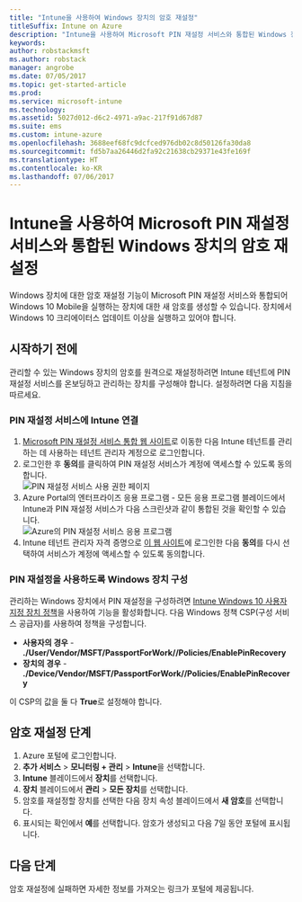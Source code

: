 ```yaml
---
title: "Intune을 사용하여 Windows 장치의 암호 재설정"
titleSuffix: Intune on Azure
description: "Intune을 사용하여 Microsoft PIN 재설정 서비스와 통합된 Windows 장치의 암호를 재설정하는 방법을 알아봅니다.\""
keywords: 
author: robstackmsft
ms.author: robstack
manager: angrobe
ms.date: 07/05/2017
ms.topic: get-started-article
ms.prod: 
ms.service: microsoft-intune
ms.technology: 
ms.assetid: 5027d012-d6c2-4971-a9ac-217f91d67d87
ms.suite: ems
ms.custom: intune-azure
ms.openlocfilehash: 3688eef68fc9dcfced976db02c8d50126fa30da8
ms.sourcegitcommit: fd5b7aa26446d2fa92c21638cb29371e43fe169f
ms.translationtype: HT
ms.contentlocale: ko-KR
ms.lasthandoff: 07/06/2017
---
```

# <a name="reset-the-passcode-on-windows-devices-integrated-with-the-microsoft-pin-reset-service-using-intune"></a>Intune을 사용하여 Microsoft PIN 재설정 서비스와 통합된 Windows 장치의 암호 재설정

Windows 장치에 대한 암호 재설정 기능이 Microsoft PIN 재설정 서비스와 통합되어 Windows 10 Mobile을 실행하는 장치에 대한 새 암호를 생성할 수 있습니다. 장치에서 Windows 10 크리에이터스 업데이트 이상을 실행하고 있어야 합니다.


## <a name="before-you-start"></a>시작하기 전에

관리할 수 있는 Windows 장치의 암호를 원격으로 재설정하려면 Intune 테넌트에 PIN 재설정 서비스를 온보딩하고 관리하는 장치를 구성해야 합니다. 설정하려면 다음 지침을 따르세요.

### <a name="connect-intune-with-the-pin-reset-service"></a>PIN 재설정 서비스에 Intune 연결

1. [Microsoft PIN 재설정 서비스 통합 웹 사이트](https://login.windows.net/common/oauth2/authorize?response_type=code&client_id=b8456c59-1230-44c7-a4a2-99b085333e84&resource=https%3A%2F%2Fgraph.windows.net&redirect_uri=https%3A%2F%2Fcred.microsoft.com&state=e9191523-6c2f-4f1d-a4f9-c36f26f89df0&prompt=admin_consent)로 이동한 다음 Intune 테넌트를 관리하는 데 사용하는 테넌트 관리자 계정으로 로그인합니다.
2. 로그인한 후 **동의**를 클릭하여 PIN 재설정 서비스가 계정에 액세스할 수 있도록 동의합니다.<br>
![PIN 재설정 서비스 사용 권한 페이지](./media/pin-reset-service-application.png)
3. Azure Portal의 엔터프라이즈 응용 프로그램 - 모든 응용 프로그램 블레이드에서 Intune과 PIN 재설정 서비스가 다음 스크린샷과 같이 통합된 것을 확인할 수 있습니다.<br>
![Azure의 PIN 재설정 서비스 응용 프로그램](./media/pin-reset-service-home-screen.png)
4. Intune 테넌트 관리자 자격 증명으로 [이 웹 사이트](https://login.windows.net/common/oauth2/authorize?response_type=code&client_id=9115dd05-fad5-4f9c-acc7-305d08b1b04e&resource=https%3A%2F%2Fcred.microsoft.com%2F&redirect_uri=ms-appx-web%3A%2F%2FMicrosoft.AAD.BrokerPlugin%2F9115dd05-fad5-4f9c-acc7-305d08b1b04e&state=6765f8c5-f4a7-4029-b667-46a6776ad611&prompt=admin_consent)에 로그인한 다음 **동의**를 다시 선택하여 서비스가 계정에 액세스할 수 있도록 동의합니다.

### <a name="configure-windows-devices-to-use-pin-reset"></a>PIN 재설정을 사용하도록 Windows 장치 구성

관리하는 Windows 장치에서 PIN 재설정을 구성하려면 [Intune Windows 10 사용자 지정 장치 정책](custom-settings-windows-10.md)을 사용하여 기능을 활성화합니다. 다음 Windows 정책 CSP(구성 서비스 공급자)를 사용하여 정책을 구성합니다.


- **사용자의 경우** - **./User/Vendor/MSFT/PassportForWork/<tenant ID>/Policies/EnablePinRecovery**
- **장치의 경우** - **./Device/Vendor/MSFT/PassportForWork/<tenant ID>/Policies/EnablePinRecovery**

이 CSP의 값을 둘 다 **True**로 설정해야 합니다.

## <a name="steps-to-reset-the-passcode"></a>암호 재설정 단계

1. Azure 포털에 로그인합니다.
2. **추가 서비스** > **모니터링 + 관리** > **Intune**을 선택합니다.
3. **Intune** 블레이드에서 **장치**를 선택합니다.
4. **장치** 블레이드에서 **관리** > **모든 장치**를 선택합니다.
5. 암호를 재설정할 장치를 선택한 다음 장치 속성 블레이드에서 **새 암호**를 선택합니다.
6. 표시되는 확인에서 **예**를 선택합니다. 암호가 생성되고 다음 7일 동안 포털에 표시됩니다.

## <a name="next-steps"></a>다음 단계

암호 재설정에 실패하면 자세한 정보를 가져오는 링크가 포털에 제공됩니다.


